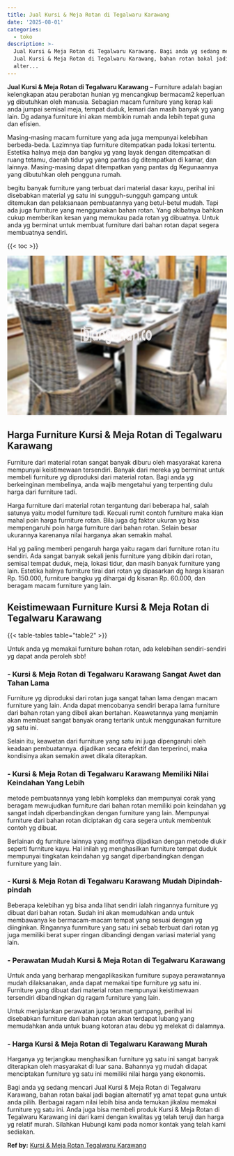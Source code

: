 ```yaml
---
title: Jual Kursi & Meja Rotan di Tegalwaru Karawang
date: '2025-08-01'
categories:
  - toko
description: >-
  Jual Kursi & Meja Rotan di Tegalwaru Karawang. Bagi anda yg sedang mencari
  Jual Kursi & Meja Rotan di Tegalwaru Karawang, bahan rotan bakal jadi bagian
  alter...
---
```


**Jual Kursi & Meja Rotan di Tegalwaru Karawang** – Furniture adalah bagian kelengkapan atau perabotan hunian yg mencangkup bermacam2 keperluan yg dibutuhkan oleh manusia. Sebagian macam furniture yang kerap kali anda jumpai semisal meja, tempat duduk, lemari dan masih banyak yg yang lain. Dg adanya furniture ini akan membikin rumah anda lebih tepat guna dan efisien.

Masing-masing macam furniture yang ada juga mempunyai kelebihan berbeda-beda. Lazimnya tiap furniture ditempatkan pada lokasi tertentu. Estetika halnya meja dan bangku yg yang layak dengan ditempatkan di ruang tetamu, daerah tidur yg yang pantas dg ditempatkan di kamar, dan lainnya. Masing-masing dapat ditempatkan yang pantas dg Kegunaannya yang dibutuhkan oleh pengguna rumah.

begitu banyak furniture yang terbuat dari material dasar kayu, perihal ini disebabkan material yg satu ini sungguh-sungguh gampang untuk ditemukan dan pelaksanaan pembuatannya yang betul-betul mudah. Tapi ada juga furniture yang menggunakan bahan rotan. Yang akibatnya bahkan cukup memberikan kesan yang memukau pada rotan yg dibuatnya. Untuk anda yg berminat untuk membuat furniture dari bahan rotan dapat segera membuatnya sendiri.

{{< toc >}}

![Jual Kursi & Meja Rotan di Tegalwaru Karawang](/images/kursi-meja-rotan-murah02.png)

## Harga Furniture Kursi & Meja Rotan di Tegalwaru Karawang

Furniture dari material rotan sangat banyak diburu oleh masyarakat karena mempunyai keistimewaan tersendiri. Banyak dari mereka yg berminat untuk membeli furniture yg diproduksi dari material rotan. Bagi anda yg berkeinginan membelinya, anda wajib mengetahui yang terpenting dulu harga dari furniture tadi.

Harga furniture dari material rotan tergantung dari beberapa hal, salah satunya yaitu model furniture tadi. Kecuali rumit contoh furniture maka kian mahal poin harga furniture rotan. Bila juga dg faktor ukuran yg bisa mempengaruhi poin harga furniture dari bahan rotan. Selain besar ukurannya karenanya nilai harganya akan semakin mahal.

Hal yg paling memberi pengaruh harga yaitu ragam dari furniture rotan itu sendiri. Ada sangat banyak sekali jenis furniture yang dibikin dari rotan, semisal tempat duduk, meja, lokasi tidur, dan masih banyak furniture yang lain. Estetika halnya furniture tirai dari rotan yg dipasarkan dg harga kisaran Rp. 150.000, furniture bangku yg dihargai dg kisaran Rp. 60.000, dan beragam macam furniture yang lain.

## Keistimewaan Furniture Kursi & Meja Rotan di Tegalwaru Karawang

{{< table-tables table="table2" >}}

Untuk anda yg memakai furniture bahan rotan, ada kelebihan sendiri-sendiri yg dapat anda peroleh sbb!

### \- Kursi & Meja Rotan di Tegalwaru Karawang Sangat Awet dan Tahan Lama

Furniture yg diproduksi dari rotan juga sangat tahan lama dengan macam furniture yang lain. Anda dapat mencobanya sendiri berapa lama furniture dari bahan rotan yang dibeli akan bertahan. Keawetannya yang menjamin akan membuat sangat banyak orang tertarik untuk menggunakan furniture yg satu ini.

Selain itu, keawetan dari furniture yang satu ini juga dipengaruhi oleh keadaan pembuatannya. dijadikan secara efektif dan terperinci, maka kondisinya akan semakin awet dikala diterapkan.

### \- Kursi & Meja Rotan di Tegalwaru Karawang Memiliki Nilai Keindahan Yang Lebih

metode pembuatannya yang lebih kompleks dan mempunyai corak yang beragam mewujudkan furniture dari bahan rotan memiliki poin keindahan yg sangat indah diperbandingkan dengan furniture yang lain. Mempunyai furniture dari bahan rotan diciptakan dg cara segera untuk membentuk contoh yg dibuat.

Berlainan dg furniture lainnya yang motifnya dijadikan dengan metode diukir seperti furniture kayu. Hal inilah yg menghasilkan furniture tempat duduk mempunyai tingkatan keindahan yg sangat diperbandingkan dengan furniture yang lain.

### \- Kursi & Meja Rotan di Tegalwaru Karawang Mudah Dipindah-pindah

Beberapa kelebihan yg bisa anda lihat sendiri ialah ringannya furniture yg dibuat dari bahan rotan. Sudah ini akan memudahkan anda untuk membawanya ke bermacam-macam tempat yang sesuai dengan yg diinginkan. Ringannya funrniture yang satu ini sebab terbuat dari rotan yg juga memiliki berat super ringan dibandingi dengan variasi material yang lain.

### \- Perawatan Mudah Kursi & Meja Rotan di Tegalwaru Karawang

Untuk anda yang berharap mengaplikasikan furniture supaya perawatannya mudah dilaksanakan, anda dapat memakai tipe furniture yg satu ini. Furniture yang dibuat dari material rotan mempunyai keistimewaan tersendiri dibandingkan dg ragam furniture yang lain.

Untuk menjalankan perawatan juga teramat gampang, perihal ini disebabkan furniture dari bahan rotan akan terdapat lubang yang memudahkan anda untuk buang kotoran atau debu yg melekat di dalamnya.

### \- Harga Kursi & Meja Rotan di Tegalwaru Karawang Murah

Harganya yg terjangkau menghasilkan furniture yg satu ini sangat banyak diterapkan oleh masyarakat di luar sana. Bahannya yg mudah didapat menciptakan furniture yg satu ini memiliki nilai harga yang ekonomis.

Bagi anda yg sedang mencari Jual Kursi & Meja Rotan di Tegalwaru Karawang, bahan rotan bakal jadi bagian alternatif yg amat tepat guna untuk anda pilih. Berbagai ragam nilai lebih bisa anda temukan jikalau memakai furniture yg satu ini. Anda juga bisa membeli produk Kursi & Meja Rotan di Tegalwaru Karawang ini dari kami dengan kwalitas yg telah teruji dan harga yg relatif murah. Silahkan Hubungi kami pada nomor kontak yang telah kami sediakan.

**Ref by:** [Kursi & Meja Rotan Tegalwaru Karawang](https://id.wikipedia.org/wiki/Kursi)
